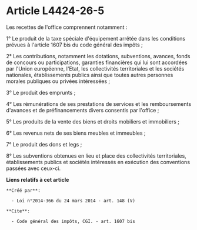 # Article L4424-26-5

Les recettes de l'office comprennent notamment : 

1° Le produit de la taxe spéciale d'équipement arrêtée dans les conditions prévues à l'article 1607 bis du code général des
impôts ; 

2° Les contributions, notamment les dotations, subventions, avances, fonds de concours ou participations, garanties
financières qui lui sont accordées par l'Union européenne, l'Etat, les collectivités territoriales et les sociétés
nationales, établissements publics ainsi que toutes autres personnes morales publiques ou privées intéressées ; 

3° Le produit des emprunts ; 

4° Les rémunérations de ses prestations de services et les remboursements d'avances et de préfinancements divers consentis
par l'office ; 

5° Les produits de la vente des biens et droits mobiliers et immobiliers ; 

6° Les revenus nets de ses biens meubles et immeubles ; 

7° Le produit des dons et legs ; 

8° Les subventions obtenues en lieu et place des collectivités territoriales, établissements publics et sociétés intéressés
en exécution des conventions passées avec ceux-ci.

**Liens relatifs à cet article**

	**Créé par**:

	  - Loi n°2014-366 du 24 mars 2014 - art. 148 (V)

	**Cite**:

	  - Code général des impôts, CGI. - art. 1607 bis
